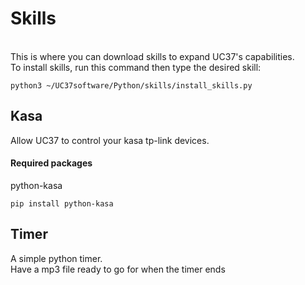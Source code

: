 <h1>Skills</h1>
<br>
This is where you can download skills to expand UC37's capabilities.
<br>
To install skills, run this command then type the desired skill:
<pre><code>python3 ~/UC37software/Python/skills/install_skills.py</code></pre>
<h2>Kasa</h2>
Allow UC37 to control your kasa tp-link devices.
<h4>Required packages</h4>
python-kasa
<br>
<pre><code>pip install python-kasa</code></pre>
<h2>Timer</h2>
A simple python timer.
<br>
Have a mp3 file ready to go for when the timer ends
